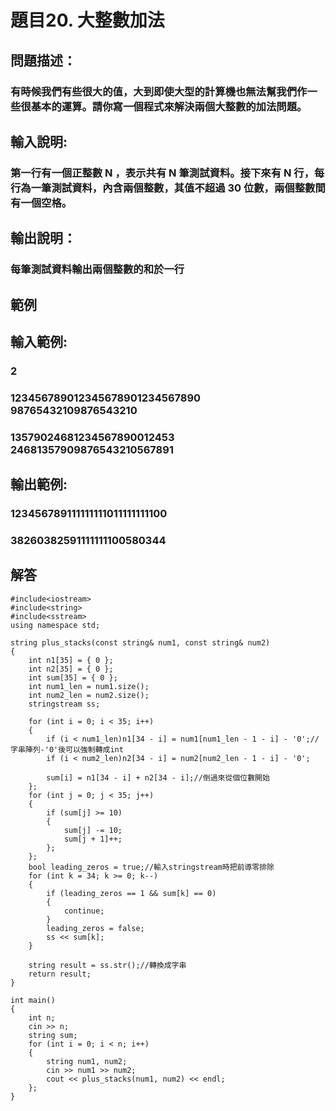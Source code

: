 # 題目20. 大整數加法
## 問題描述：
### 有時候我們有些很大的值，大到即使大型的計算機也無法幫我們作一些很基本的運算。請你寫一個程式來解決兩個大整數的加法問題。
## 輸入說明:
### 第一行有一個正整數 N ，表示共有 N 筆測試資料。接下來有 N 行，每行為一筆測試資料，內含兩個整數，其值不超過 30 位數，兩個整數間有一個空格。
## 輸出說明：
### 每筆測試資料輸出兩個整數的和於一行
## 範例

## 輸入範例:
### 2
### 123456789012345678901234567890 98765432109876543210
### 13579024681234567890012453 24681357909876543210567891
## 輸出範例:
### 123456789111111111011111111100
### 38260382591111111100580344
## 解答
``` 
#include<iostream>
#include<string>
#include<sstream>
using namespace std;

string plus_stacks(const string& num1, const string& num2)
{
    int n1[35] = { 0 };
    int n2[35] = { 0 };
    int sum[35] = { 0 };
    int num1_len = num1.size();
    int num2_len = num2.size();
    stringstream ss;

    for (int i = 0; i < 35; i++)
    {
        if (i < num1_len)n1[34 - i] = num1[num1_len - 1 - i] - '0';//字串陣列-'0'後可以強制轉成int
        if (i < num2_len)n2[34 - i] = num2[num2_len - 1 - i] - '0';

        sum[i] = n1[34 - i] + n2[34 - i];//倒過來從個位數開始
    };
    for (int j = 0; j < 35; j++) 
    {
        if (sum[j] >= 10) 
        {
            sum[j] -= 10;  
            sum[j + 1]++;  
        };
    };
    bool leading_zeros = true;//輸入stringstream時把前導零排除
    for (int k = 34; k >= 0; k--)
    {
        if (leading_zeros == 1 && sum[k] == 0) 
        {
            continue;
        }
        leading_zeros = false;
        ss << sum[k];
    }

    string result = ss.str();//轉換成字串
    return result;
}

int main()
{
    int n;
    cin >> n;
    string sum;
    for (int i = 0; i < n; i++)
    {
        string num1, num2;
        cin >> num1 >> num2;
        cout << plus_stacks(num1, num2) << endl;
    };
}
``` 
